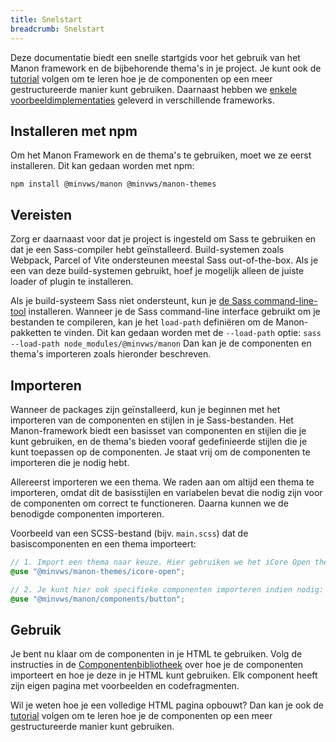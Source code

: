 ```yaml
---
title: Snelstart
breadcrumb: Snelstart
---
```


Deze documentatie biedt een snelle startgids voor het gebruik van het Manon
framework en de bijbehorende thema's in je project. Je kunt ook de
[tutorial](/getting-started/tutorial) volgen om te leren hoe je de componenten
op een meer gestructureerde manier kunt gebruiken. Daarnaast hebben we
[enkele voorbeeldimplementaties](https://github.com/minvws/nl-rdo-manon/tree/main/examples/)
geleverd in verschillende frameworks.

## Installeren met npm

Om het Manon Framework en de thema's te gebruiken, moet we ze eerst installeren.
Dit kan gedaan worden met npm:

```console
npm install @minvws/manon @minvws/manon-themes
```

## Vereisten

Zorg er daarnaast voor dat je project is ingesteld om Sass te gebruiken en dat
je een Sass-compiler hebt geïnstalleerd. Build-systemen zoals Webpack, Parcel of
Vite ondersteunen meestal Sass out-of-the-box. Als je een van deze
build-systemen gebruikt, hoef je mogelijk alleen de juiste loader of plugin te
installeren.

Als je build-systeem Sass niet ondersteunt, kun je
[de Sass command-line-tool](https://sass-lang.com/documentation/cli/dart-sass/)
installeren. Wanneer je de Sass command-line interface gebruikt om je bestanden
te compileren, kan je het `load-path` definiëren om de Manon-pakketten te
vinden. Dit kan gedaan worden met de `--load-path` optie:
`sass --load-path node_modules/@minvws/manon` Dan kan je de componenten en
thema's importeren zoals hieronder beschreven.

## Importeren

Wanneer de packages zijn geïnstalleerd, kun je beginnen met het importeren van
de componenten en stijlen in je Sass-bestanden. Het Manon-framework biedt een
basisset van componenten en stijlen die je kunt gebruiken, en de thema's bieden
vooraf gedefinieerde stijlen die je kunt toepassen op de componenten. Je staat
vrij om de componenten te importeren die je nodig hebt.

Allereerst importeren we een thema. We raden aan om altijd een thema te
importeren, omdat dit de basisstijlen en variabelen bevat die nodig zijn voor de
componenten om correct te functioneren. Daarna kunnen we de benodigde
componenten importeren.

Voorbeeld van een SCSS-bestand (bijv. `main.scss`) dat de basiscomponenten en
een thema importeert:

```scss
// 1. Import een thema naar keuze. Hier gebruiken we het iCore Open thema als voorbeeld.
@use "@minvws/manon-themes/icore-open";

// 2. Je kunt hier ook specifieke componenten importeren indien nodig:
@use "@minvws/manon/components/button";
```

## Gebruik

Je bent nu klaar om de componenten in je HTML te gebruiken. Volg de instructies
in de [Componentenbibliotheek](/library) over hoe je de componenten importeert
en hoe je deze in je HTML kunt gebruiken. Elk component heeft zijn eigen pagina
met voorbeelden en codefragmenten.

Wil je weten hoe je een volledige HTML pagina opbouwt? Dan kan je ook de
[tutorial](/getting-started/tutorial) volgen om te leren hoe je de componenten
op een meer gestructureerde manier kunt gebruiken.
